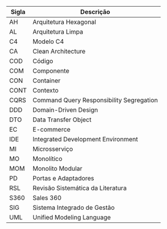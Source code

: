 | Sigla | Descrição                                |
| ----- | ---------------------------------------- |
| AH    | Arquitetura Hexagonal                    |
| AL    | Arquitetura Limpa                        |
| C4    | Modelo C4                                |
| CA    | Clean Architecture                       |
| COD   | Código                                   |
| COM   | Componente                               |
| CON   | Container                                |
| CONT  | Contexto                                 |
| CQRS  | Command Query Responsibility Segregation |
| DDD   | Domain-Driven Design                     |
| DTO   | Data Transfer Object                     |
| EC    | E-commerce                               |
| IDE   | Integrated Development Environment       |
| MI    | Microsserviço                            |
| MO    | Monolítico                               |
| MOM   | Monolito Modular                         |
| PD    | Portas e Adaptadores                     |
| RSL   | Revisão Sistemática da Literatura        |
| S360  | Sales 360                                |
| SIG   | Sistema Integrado de Gestão              |
| UML   | Unified Modeling Language                |

